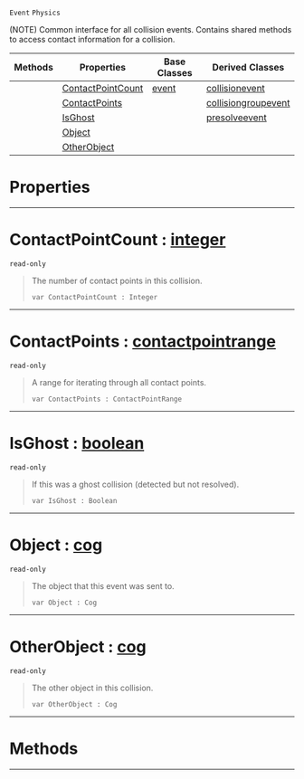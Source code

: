  `Event` `Physics`



(NOTE) Common interface for all collision events. Contains shared methods to access contact information for a collision.

|Methods|Properties|Base Classes|Derived Classes|
|---|---|---|---|
| |[ContactPointCount](basecollisionevent.md#contactpointcount-zilch-e)|[event](event.md)|[collisionevent](collisionevent.md)|
| |[ContactPoints](basecollisionevent.md#contactpoints-zilch-engin)| |[collisiongroupevent](collisiongroupevent.md)|
| |[IsGhost](basecollisionevent.md#isghost-zilch-engine-docu)| |[presolveevent](presolveevent.md)|
| |[Object](basecollisionevent.md#object-zilch-engine-docum)| | |
| |[OtherObject](basecollisionevent.md#otherobject-zilch-engine)| | |


 #  Properties


---  
 #  ContactPointCount : [integer](../nada_base_types/integer.md)

 `read-only`

> The number of contact points in this collision.
> ```TS:Nada
> var ContactPointCount : Integer


---  
 #  ContactPoints : [contactpointrange](contactpointrange.md)

 `read-only`

> A range for iterating through all contact points.
> ```TS:Nada
> var ContactPoints : ContactPointRange


---  
 #  IsGhost : [boolean](../nada_base_types/boolean.md)

 `read-only`

> If this was a ghost collision (detected but not resolved).
> ```TS:Nada
> var IsGhost : Boolean


---  
 #  Object : [cog](cog.md)

 `read-only`

> The object that this event was sent to.
> ```TS:Nada
> var Object : Cog


---  
 #  OtherObject : [cog](cog.md)

 `read-only`

> The other object in this collision.
> ```TS:Nada
> var OtherObject : Cog


---  
 #  Methods


---  
 

 